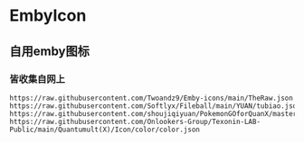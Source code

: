 # EmbyIcon
## 自用emby图标
### 皆收集自网上
    https://raw.githubusercontent.com/Twoandz9/Emby-icons/main/TheRaw.json
    https://raw.githubusercontent.com/Softlyx/Fileball/main/YUAN/tubiao.json
    https://raw.githubusercontent.com/shoujiqiyuan/PokemonGOforQuanX/master/PokemonGo.json
    https://raw.githubusercontent.com/Onlookers-Group/Texonin-LAB-Public/main/Quantumult(X)/Icon/color/color.json
